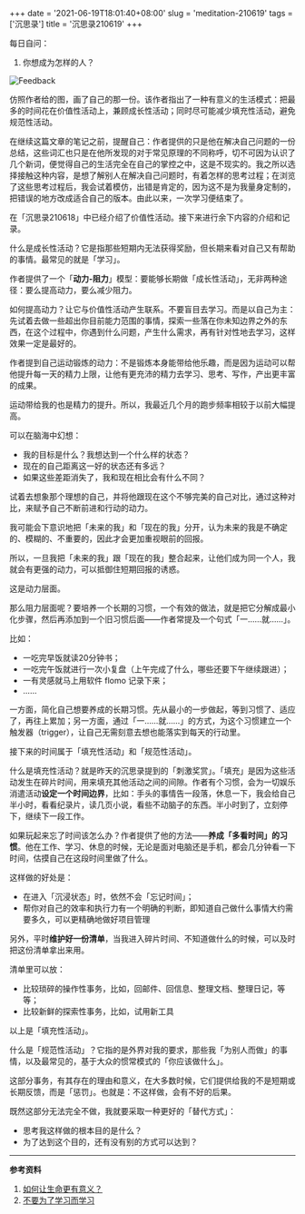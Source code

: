 +++
date = '2021-06-19T18:01:40+08:00'
slug = 'meditation-210619'
tags = ['沉思录']
title = '沉思录210619'
+++

每日自问：

1. 你想成为怎样的人？

![Feedback](https://cdn.jsdelivr.net/gh/tianheg/static@main/img/feedback.svg)

仿照作者给的图，画了自己的那一份。该作者指出了一种有意义的生活模式：把最多的时间花在价值性活动上，兼顾成长性活动；同时尽可能减少填充性活动，避免规范性活动。

在继续这篇文章的笔记之前，提醒自己：作者提供的只是他在解决自己问题的一份总结，这些词汇也只是在他所发现的对于常见原理的不同称呼，切不可因为认识了几个新词，便觉得自己的生活完全在自己的掌控之中，这是不现实的。我之所以选择接触这种内容，是想了解别人在解决自己问题时，有着怎样的思考过程；在浏览了这些思考过程后，我会试着模仿，出错是肯定的，因为这不是为我量身定制的，把错误的地方改成适合自己的版本。由此以来，一次学习便结束了。

在「沉思录210618」中已经介绍了价值性活动。接下来进行余下内容的介绍和记录。

什么是成长性活动？它是指那些短期内无法获得奖励，但长期来看对自己又有帮助的事情。最常见的就是「学习」。

作者提供了一个「**动力-阻力**」模型：要能够长期做「成长性活动」，无非两种途径：要么提高动力，要么减少阻力。

如何提高动力？让它与价值性活动产生联系。不要盲目去学习。而是以自己为主：先试着去做一些超出你目前能力范围的事情，探索一些落在你未知边界之外的东西，在这个过程中，你遇到什么问题，产生什么需求，再有针对性地去学习，这样效果一定是最好的。

作者提到自己运动锻炼的动力：不是锻炼本身能带给他乐趣，而是因为运动可以帮他提升每一天的精力上限，让他有更充沛的精力去学习、思考、写作，产出更丰富的成果。

运动带给我的也是精力的提升。所以，我最近几个月的跑步频率相较于以前大幅提高。

可以在脑海中幻想：

- 我的目标是什么？我想达到一个什么样的状态？
- 现在的自己距离这一好的状态还有多远？
- 如果这些差距消失了，我和现在相比会有什么不同？

试着去想象那个理想的自己，并将他跟现在这个不够完美的自己对比，通过这种对比，来赋予自己不断前进和行动的动力。

我可能会下意识地把「未来的我」和「现在的我」分开，认为未来的我是不确定的、模糊的、不重要的，因此才会更加重视眼前的回报。

所以，一旦我把「未来的我」跟「现在的我」整合起来，让他们成为同一个人，我就会有更强的动力，可以抵御住短期回报的诱惑。

这是动力层面。

那么阻力层面呢？要培养一个长期的习惯，一个有效的做法，就是把它分解成最小化步骤，然后再添加到一个旧习惯后面——作者常提及一个句式「一……就……」。

比如：

- 一吃完早饭就读20分钟书；
- 一吃完午饭就进行一次小复盘（上午完成了什么，哪些还要下午继续跟进）；
- 一有灵感就马上用软件 flomo 记录下来；
- ……

一方面，简化自己想要养成的长期习惯。先从最小的一步做起，等到习惯了、适应了，再往上累加；另一方面，通过「一……就……」的方式，为这个习惯建立一个触发器（trigger），让自己无需刻意去想也能落实到每天的行动里。

接下来的时间属于「填充性活动」和「规范性活动」。

什么是填充性活动？就是昨天的沉思录提到的「刺激奖赏」。「填充」是因为这些活动发生在碎片时间，用来填充其他活动之间的间隙。作者有个习惯，会为一切娱乐消遣活动**设定一个时间边界**，比如：手头的事情告一段落，休息一下，我会给自己半小时，看看纪录片，读几页小说，看些不动脑子的东西。半小时到了，立刻停下，继续下一段工作。

如果玩起来忘了时间该怎么办？作者提供了他的方法——**养成「多看时间」的习惯**。他在工作、学习、休息的时候，无论是面对电脑还是手机，都会几分钟看一下时间，估摸自己在这段时间里做了什么。

这样做的好处是：

- 在进入「沉浸状态」时，依然不会「忘记时间」；
- 帮你对自己的效率和执行力有一个明确的判断，即知道自己做什么事情大约需要多久，可以更精确地做好项目管理

另外，平时**维护好一份清单**，当我进入碎片时间、不知道做什么的时候，可以及时把这份清单拿出来用。

清单里可以放：

- 比较琐碎的操作性事务，比如，回邮件、回信息、整理文档、整理日记，等等；
- 比较新鲜的探索性事务，比如，试用新工具

以上是「填充性活动」。

什么是「规范性活动」？它指的是外界对我的要求，那些我「为别人而做」的事情，以及最常见的，基于大众的惯常模式的「你应该做什么」。

这部分事务，有其存在的理由和意义，在大多数时候，它们提供给我的不是短期或长期反馈，而是「惩罚」。也就是：不这样做，会有不好的后果。

既然这部分无法完全不做，我就要采取一种更好的「替代方式」：

- 思考我这样做的根本目的是什么？
- 为了达到这个目的，还有没有别的方式可以达到？

---

**参考资料**

1. [如何让生命更有意义？](https://mp.weixin.qq.com/s/Q5lfDRYcI-DfgqHChpAMGw)
2. [不要为了学习而学习](https://mp.weixin.qq.com/s/qskUsPN_a_p6QTgIAju6nw)
